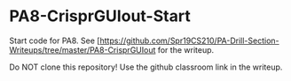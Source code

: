 # PA8-CrisprGUIout-Start

Start code for PA8.
See [https://github.com/Spr19CS210/PA-Drill-Section-Writeups/tree/master/PA8-CrisprGUIout
for the writeup.

Do NOT clone this repository! Use the github classroom link in the writeup.
